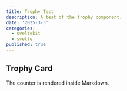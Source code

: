 ```yaml
---
title: Trophy Test
description: A test of the trophy component.
date: '2025-3-3'
categories:
  - sveltekit
  - svelte
published: true
---
```


<script>
  import TrophyCard from '$lib/components/TrophyCard/TrophyCard.svelte';
</script>



## Trophy Card

The counter is rendered inside Markdown.

<TrophyCard 
  rarity="platinum"
  name="Test"
  desc="Test Trophy Description"
/>